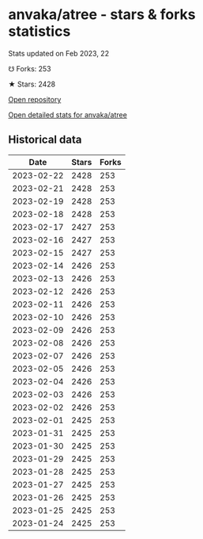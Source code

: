# anvaka/atree - stars & forks statistics

Stats updated on Feb 2023, 22

☋ Forks: 253

★ Stars: 2428

[Open repository](https://github.com/anvaka/atree)

[Open detailed stats for anvaka/atree](https://reviewgithub.com/rep/anvaka/atree)

## Historical data
| Date | Stars | Forks |
|------|-------|-------|
| 2023-02-22 | 2428 | 253 | 
| 2023-02-21 | 2428 | 253 | 
| 2023-02-19 | 2428 | 253 | 
| 2023-02-18 | 2428 | 253 | 
| 2023-02-17 | 2427 | 253 | 
| 2023-02-16 | 2427 | 253 | 
| 2023-02-15 | 2427 | 253 | 
| 2023-02-14 | 2426 | 253 | 
| 2023-02-13 | 2426 | 253 | 
| 2023-02-12 | 2426 | 253 | 
| 2023-02-11 | 2426 | 253 | 
| 2023-02-10 | 2426 | 253 | 
| 2023-02-09 | 2426 | 253 | 
| 2023-02-08 | 2426 | 253 | 
| 2023-02-07 | 2426 | 253 | 
| 2023-02-05 | 2426 | 253 | 
| 2023-02-04 | 2426 | 253 | 
| 2023-02-03 | 2426 | 253 | 
| 2023-02-02 | 2426 | 253 | 
| 2023-02-01 | 2425 | 253 | 
| 2023-01-31 | 2425 | 253 | 
| 2023-01-30 | 2425 | 253 | 
| 2023-01-29 | 2425 | 253 | 
| 2023-01-28 | 2425 | 253 | 
| 2023-01-27 | 2425 | 253 | 
| 2023-01-26 | 2425 | 253 | 
| 2023-01-25 | 2425 | 253 | 
| 2023-01-24 | 2425 | 253 | 


